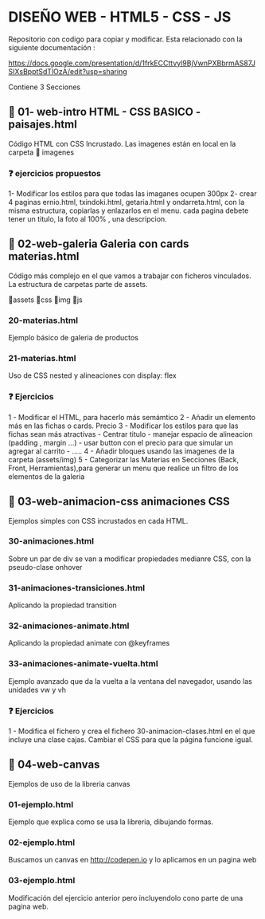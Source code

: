 # DISEÑO WEB - HTML5 - CSS - JS
Repositorio con codigo para copiar  y modificar. Esta relacionado con la siguiente documentación :

https://docs.google.com/presentation/d/1frkECCttvyl9BjVwnPXBbrmAS87JSIXsBpptSdTlOzA/edit?usp=sharing



Contiene 3 Secciones

## 📁 01- web-intro   HTML - CSS BASICO - paisajes.html

Código HTML con CSS Incrustado. Las imagenes están en local en la carpeta 📁 imagenes

### ❓ ejercicios propuestos

1- Modificar los estilos para que todas las imaganes ocupen 300px
2- crear 4 paginas ernio.html, txindoki.html, getaria.html y ondarreta.html, con la misma estructura, copiarlas y enlazarlos en el menu.
cada pagina debete tener un titulo, la foto al 100% , una descripcion.




## 📁 02-web-galeria Galeria con cards materias.html

Código más complejo en el que vamos a trabajar con ficheros vinculados. La estructura de carpetas parte de assets.

📁assets
    📁css
    📁img
    📁js

### 20-materias.html

Ejemplo básico de galeria de productos

### 21-materias.html

Uso de CSS nested y alineaciones con display: flex

### ❓ Ejercicios

1 - Modificar el HTML, para hacerlo más semámtico
2 - Añadir un elemento más en las fichas o cards. Precio
3 - Modificar los estilos para que las fichas sean más atractivas
    - Centrar titulo
    - manejar espacio de alineacion (padding , margin ...)
    - usar button con el precio para que simular un agregar al carrito
    - .....
4 - Añadir bloques usando las imagenes de la carpeta (assets/img)
5 - Categorizar las Materias en Secciones (Back, Front, Herramientas),para generar un menu que realice un filtro de los elementos de la galeria

## 📁 03-web-animacion-css  animaciones CSS

Ejemplos simples con CSS incrustados en cada HTML.

### 30-animaciones.html

Sobre un par de div se van a modificar propiedades medianre CSS, con la pseudo-clase onhover

### 31-animaciones-transiciones.html

Aplicando la propiedad transition

### 32-animaciones-animate.html

Aplicando la propiedad animate con @keyframes

### 33-animaciones-animate-vuelta.html

Ejemplo avanzado que da la vuelta a la ventana del navegador, usando las unidades vw y vh





### ❓ Ejercicios

1 - Modifica el fichero y crea el fichero 30-animacion-clases.html en el que incluye una clase cajas. Cambiar el CSS para que la página funcione igual.

## 📁 04-web-canvas

Ejemplos de uso de la libreria canvas

### 01-ejemplo.html

Ejemplo que explica como se usa la libreria, dibujando formas.

### 02-ejemplo.html

Buscamos un canvas en http://codepen.io y lo aplicamos en un pagina web

### 03-ejemplo.html

Modificación del ejercicio anterior pero incluyendolo cono parte de una pagina web.









